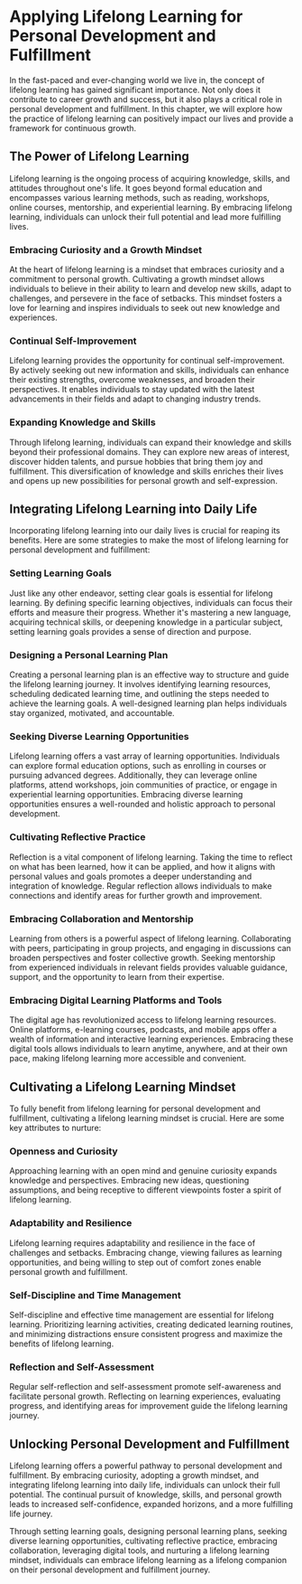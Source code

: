 Applying Lifelong Learning for Personal Development and Fulfillment
==============================================================================

In the fast-paced and ever-changing world we live in, the concept of lifelong learning has gained significant importance. Not only does it contribute to career growth and success, but it also plays a critical role in personal development and fulfillment. In this chapter, we will explore how the practice of lifelong learning can positively impact our lives and provide a framework for continuous growth.

The Power of Lifelong Learning
------------------------------

Lifelong learning is the ongoing process of acquiring knowledge, skills, and attitudes throughout one's life. It goes beyond formal education and encompasses various learning methods, such as reading, workshops, online courses, mentorship, and experiential learning. By embracing lifelong learning, individuals can unlock their full potential and lead more fulfilling lives.

### Embracing Curiosity and a Growth Mindset

At the heart of lifelong learning is a mindset that embraces curiosity and a commitment to personal growth. Cultivating a growth mindset allows individuals to believe in their ability to learn and develop new skills, adapt to challenges, and persevere in the face of setbacks. This mindset fosters a love for learning and inspires individuals to seek out new knowledge and experiences.

### Continual Self-Improvement

Lifelong learning provides the opportunity for continual self-improvement. By actively seeking out new information and skills, individuals can enhance their existing strengths, overcome weaknesses, and broaden their perspectives. It enables individuals to stay updated with the latest advancements in their fields and adapt to changing industry trends.

### Expanding Knowledge and Skills

Through lifelong learning, individuals can expand their knowledge and skills beyond their professional domains. They can explore new areas of interest, discover hidden talents, and pursue hobbies that bring them joy and fulfillment. This diversification of knowledge and skills enriches their lives and opens up new possibilities for personal growth and self-expression.

Integrating Lifelong Learning into Daily Life
---------------------------------------------

Incorporating lifelong learning into our daily lives is crucial for reaping its benefits. Here are some strategies to make the most of lifelong learning for personal development and fulfillment:

### Setting Learning Goals

Just like any other endeavor, setting clear goals is essential for lifelong learning. By defining specific learning objectives, individuals can focus their efforts and measure their progress. Whether it's mastering a new language, acquiring technical skills, or deepening knowledge in a particular subject, setting learning goals provides a sense of direction and purpose.

### Designing a Personal Learning Plan

Creating a personal learning plan is an effective way to structure and guide the lifelong learning journey. It involves identifying learning resources, scheduling dedicated learning time, and outlining the steps needed to achieve the learning goals. A well-designed learning plan helps individuals stay organized, motivated, and accountable.

### Seeking Diverse Learning Opportunities

Lifelong learning offers a vast array of learning opportunities. Individuals can explore formal education options, such as enrolling in courses or pursuing advanced degrees. Additionally, they can leverage online platforms, attend workshops, join communities of practice, or engage in experiential learning opportunities. Embracing diverse learning opportunities ensures a well-rounded and holistic approach to personal development.

### Cultivating Reflective Practice

Reflection is a vital component of lifelong learning. Taking the time to reflect on what has been learned, how it can be applied, and how it aligns with personal values and goals promotes a deeper understanding and integration of knowledge. Regular reflection allows individuals to make connections and identify areas for further growth and improvement.

### Embracing Collaboration and Mentorship

Learning from others is a powerful aspect of lifelong learning. Collaborating with peers, participating in group projects, and engaging in discussions can broaden perspectives and foster collective growth. Seeking mentorship from experienced individuals in relevant fields provides valuable guidance, support, and the opportunity to learn from their expertise.

### Embracing Digital Learning Platforms and Tools

The digital age has revolutionized access to lifelong learning resources. Online platforms, e-learning courses, podcasts, and mobile apps offer a wealth of information and interactive learning experiences. Embracing these digital tools allows individuals to learn anytime, anywhere, and at their own pace, making lifelong learning more accessible and convenient.

Cultivating a Lifelong Learning Mindset
---------------------------------------

To fully benefit from lifelong learning for personal development and fulfillment, cultivating a lifelong learning mindset is crucial. Here are some key attributes to nurture:

### Openness and Curiosity

Approaching learning with an open mind and genuine curiosity expands knowledge and perspectives. Embracing new ideas, questioning assumptions, and being receptive to different viewpoints foster a spirit of lifelong learning.

### Adaptability and Resilience

Lifelong learning requires adaptability and resilience in the face of challenges and setbacks. Embracing change, viewing failures as learning opportunities, and being willing to step out of comfort zones enable personal growth and fulfillment.

### Self-Discipline and Time Management

Self-discipline and effective time management are essential for lifelong learning. Prioritizing learning activities, creating dedicated learning routines, and minimizing distractions ensure consistent progress and maximize the benefits of lifelong learning.

### Reflection and Self-Assessment

Regular self-reflection and self-assessment promote self-awareness and facilitate personal growth. Reflecting on learning experiences, evaluating progress, and identifying areas for improvement guide the lifelong learning journey.

Unlocking Personal Development and Fulfillment
----------------------------------------------

Lifelong learning offers a powerful pathway to personal development and fulfillment. By embracing curiosity, adopting a growth mindset, and integrating lifelong learning into daily life, individuals can unlock their full potential. The continual pursuit of knowledge, skills, and personal growth leads to increased self-confidence, expanded horizons, and a more fulfilling life journey.

Through setting learning goals, designing personal learning plans, seeking diverse learning opportunities, cultivating reflective practice, embracing collaboration, leveraging digital tools, and nurturing a lifelong learning mindset, individuals can embrace lifelong learning as a lifelong companion on their personal development and fulfillment journey.
